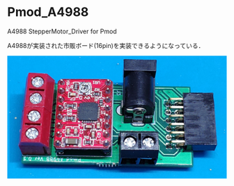 # Pmod_A4988
A4988 StepperMotor_Driver for Pmod

A4988が実装された市販ボード(16pin)を実装できるようになっている．  

![](pmod_a4988.jpg)
